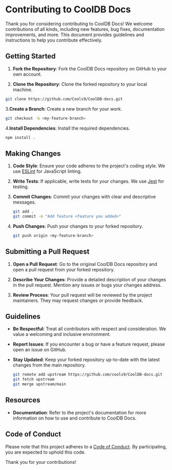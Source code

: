 # Contributing to CoolDB Docs

Thank you for considering contributing to CoolDB Docs! We welcome contributions of all kinds, including new features, bug fixes, documentation improvements, and more. This document provides guidelines and instructions to help you contribute effectively.

## Getting Started

1. **Fork the Repository**: Fork the CoolDB Docs repository on GitHub to your own account.

2. **Clone the Repository**: Clone the forked repository to your local machine.

```sh
git clone https://github.com/Cools9/CoolDB-docs.git
```

3.**Create a Branch**: Create a new branch for your work.

```sh
git checkout -b <my-feature-branch>
```

4.**Install Dependencies**: Install the required dependencies.

```sh
npm install .
```

## Making Changes

1. **Code Style**: Ensure your code adheres to the project's coding style. We use [ESLint](https://eslint.org/) for JavaScript linting.

2. **Write Tests**: If applicable, write tests for your changes. We use [Jest](https://jestjs.io/) for testing.

3. **Commit Changes**: Commit your changes with clear and descriptive messages.

   ```sh
   git add .
   git commit -m "Add feature <feature you added>"
   ```

4. **Push Changes**: Push your changes to your forked repository.

   ```sh
   git push origin <my-feature-branch>
   ```

## Submitting a Pull Request

1. **Open a Pull Request**: Go to the original CoolDB Docs repository and open a pull request from your forked repository.

2. **Describe Your Changes**: Provide a detailed description of your changes in the pull request. Mention any issues or bugs your changes address.

3. **Review Process**: Your pull request will be reviewed by the project maintainers. They may request changes or provide feedback.

## Guidelines

- **Be Respectful**: Treat all contributors with respect and consideration. We value a welcoming and inclusive environment.
- **Report Issues**: If you encounter a bug or have a feature request, please open an issue on GitHub.
- **Stay Updated**: Keep your forked repository up-to-date with the latest changes from the main repository.

  ```sh
  git remote add upstream https://github.com/cools9/CoolDB-docs.git
  git fetch upstream
  git merge upstream/main
  ```

## Resources

- **Documentation**: Refer to the project's documentation for more information on how to use and contribute to CoolDB Docs.

## Code of Conduct

Please note that this project adheres to a [Code of Conduct](CODE_OF_CONDUCT.md). By participating, you are expected to uphold this code.

Thank you for your contributions!
